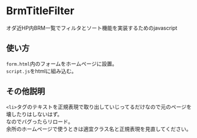 # BrmTitleFilter

オダ近HP内BRM一覧でフィルタとソート機能を実装するためのjavascript<br>
## 使い方

`form.html`内のフォームをホームページに設置。<br>
`script.js`をhtmlに組み込む。<br>
## その他説明

`<li>`タグのテキストを正規表現で取り出していじってるだけなので元のページを壊したりはしないはず。<br>
なのでバグったらリロード。<br>
余所のホームページで使うときは適宜クラス名と正規表現を見直してください。
